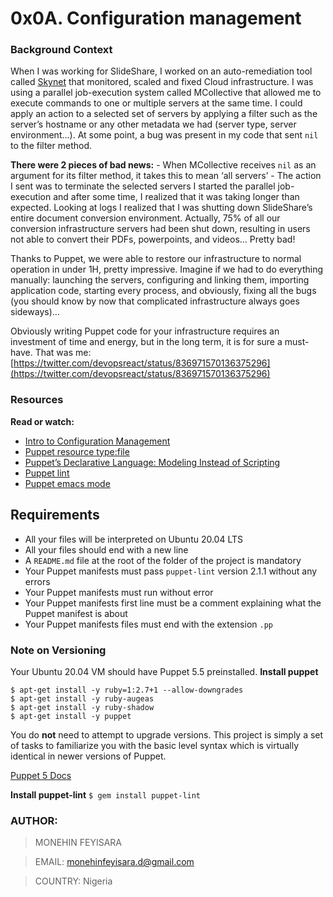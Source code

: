 # 0x0A. Configuration management

### Background Context
When I was working for SlideShare, I worked on an auto-remediation tool called [Skynet](https://engineering.linkedin.com/slideshare/skynet-project-_-monitor-scale-and-auto-heal-system-cloud) that monitored, scaled and fixed Cloud infrastructure. I was using a parallel job-execution system called MCollective that allowed me to execute commands to one or multiple servers at the same time. I could apply an action to a selected set of servers by applying a filter such as the server’s hostname or any other metadata we had (server type, server environment…). At some point, a bug was present in my code that sent ``nil`` to the filter method.

**There were 2 pieces of bad news:**
	- When MCollective receives ``nil`` as an argument for its filter method, it takes this to mean ‘all servers’
	- The action I sent was to terminate the selected servers
I started the parallel job-execution and after some time, I realized that it was taking longer than expected. Looking at logs I realized that I was shutting down SlideShare’s entire document conversion environment. Actually, 75% of all our conversion infrastructure servers had been shut down, resulting in users not able to convert their PDFs, powerpoints, and videos… Pretty bad!

Thanks to Puppet, we were able to restore our infrastructure to normal operation in under 1H, pretty impressive. Imagine if we had to do everything manually: launching the servers, configuring and linking them, importing application code, starting every process, and obviously, fixing all the bugs (you should know by now that complicated infrastructure always goes sideways)…

Obviously writing Puppet code for your infrastructure requires an investment of time and energy, but in the long term, it is for sure a must-have.
That was me: [https://twitter.com/devopsreact/status/836971570136375296](https://twitter.com/devopsreact/status/836971570136375296)

### Resources
**Read or watch:**
* [Intro to Configuration Management](https://www.digitalocean.com/community/tutorials/an-introduction-to-configuration-management)
* [Puppet resource type:file](https://puppet.com/docs/puppet/5.5/types/file.html)
* [Puppet’s Declarative Language: Modeling Instead of Scripting](https://puppet.com/blog/puppets-declarative-language-modeling-instead-of-scripting/)
* [Puppet lint](http://puppet-lint.com/)
* [Puppet emacs mode](https://github.com/voxpupuli/puppet-mode)

## Requirements
- All your files will be interpreted on Ubuntu 20.04 LTS
- All your files should end with a new line
- A ``README.md`` file at the root of the folder of the project is mandatory
- Your Puppet manifests must pass ``puppet-lint`` version 2.1.1 without any errors
- Your Puppet manifests must run without error
- Your Puppet manifests first line must be a comment explaining what the Puppet manifest is about
- Your Puppet manifests files must end with the extension ``.pp``

### Note on Versioning
Your Ubuntu 20.04 VM should have Puppet 5.5 preinstalled.
**Install puppet**
```
$ apt-get install -y ruby=1:2.7+1 --allow-downgrades
$ apt-get install -y ruby-augeas
$ apt-get install -y ruby-shadow
$ apt-get install -y puppet
```
You do **not** need to attempt to upgrade versions. This project is simply a set of tasks to familiarize you with the basic level syntax which is virtually identical in newer versions of Puppet.

[Puppet 5 Docs](https://puppet.com/docs/puppet/5.5/puppet_index.html)

**Install puppet-lint**
``$ gem install puppet-lint``



### AUTHOR:

> MONEHIN FEYISARA

> EMAIL: monehinfeyisara.d@gmail.com

> COUNTRY: Nigeria
